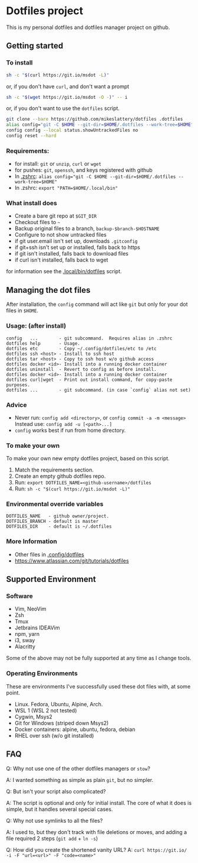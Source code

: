 # Dotfiles project

This is my personal dotfiles and dotfiles manager project on github.

## Getting started

### To install

```sh
sh -c "$(curl https://git.io/msdot -L)"
```

or, if you don't have `curl`, and don't want a prompt

```sh
sh -c "$(wget https://git.io/msdot -O -)" -- i
```

or, if you don't want to use the `dotfiles` script.

```sh
git clone --bare https://github.com/mikeslattery/dotfiles .dotfiles
alias config="git -C $HOME --git-dir=$HOME/.dotfiles --work-tree=$HOME"
config config --local status.showUntrackedFiles no
config reset --hard
```

### Requirements:

- for install:  `git` or `unzip`, `curl` or `wget`
- for pushes:   `git`, `openssh`, and keys registered with github
- In [.zshrc](.zshrc):    `alias config="git -C $HOME --git-dir=$HOME/.dotfiles --work-tree=$HOME"`
- In .zshrc:    `export "PATH=$HOME/.local/bin"`

### What install does

- Create a bare git repo at `$GIT_DIR`
- Checkout files to `~`
- Backup original files to a branch, `backup-$branch-$HOSTNAME`
- Configure to not show untracked files
- if git user.email isn't set up, downloads `.gitconfig`
- if git+ssh isn't set up or installed, falls back to https
- if git isn't installed, falls back to download files
- if curl isn't installed, falls back to wget

for information see the [.local/bin/dotfiles](.local/bin/dotfiles) script.

## Managing the dot files

After installation, the `config` command will act like `git`
but only for your dot files in `$HOME`.

### Usage:  (after install)

```
config   ...        - git subcommand.  Requires alias in .zshrc
dotfiles help       - Usage.
dotfiles etc        - Copy ~/.config/dotfiles/etc to /etc
dotfiles ssh <host> - Install to ssh host
dotfiles tar <host> - Copy to ssh host w/o github access
dotfiles docker <id>- Install into a running docker container
dotfiles uninstall  - Revert to config as before install.
dotfiles docker <id>- Install into a running docker container
dotfiles curl|wget  - Print out install command, for copy-paste purposes.
dotfiles ...        - git subcommand. (in case `config` alias not set)
```

### Advice

- Never run: `config add <directory>`, or `config commit -a -m <message>`
     Instead use: `config add -u [<path>...]`
- `config` works best if run from home directory.

### To make your own

To make your own new empty dotfiles project, based on this script.

  1. Match the requirements section.
  2. Create an empty github dotfiles repo.
  3. Run: `export DOTFILES_NAME=<github-username>/dotfiles`
  4. Run: `sh -c "$(curl https://git.io/msdot -L)"`

### Environmental override variables

```
DOTFILES_NAME   - github owner/project.
DOTFILES_BRANCH - default is master
DOTFILES_DIR    - default is ~/.dotfiles
```

### More Information

* Other files in [.config/dotfiles](.config/dotfiles)
* <https://www.atlassian.com/git/tutorials/dotfiles>

## Supported Environment

### Software

* Vim, NeoVim
* Zsh
* Tmux
* Jetbrains IDEAVim
* npm, yarn
* i3, sway
* Alacritty

Some of the above may not be fully supported at any time as I change tools.

### Operating Environments

These are environments I've successfully used
these dot files with, at some point.

* Linux.  Fedora, Ubuntu, Alpine, Arch.
* WSL 1  (WSL 2 not tested)
* Cygwin, Msys2
* Git for Windows (striped down Msys2)
* Docker containers: alpine, ubuntu, fedora, debian
* RHEL over ssh (w/o git installed)

## FAQ

Q: Why not use one of the other dotfiles managers or `stow`?

A: I wanted something as simple as plain `git`, but no simpler.

Q: But isn't your script also complicated?

A: The script is optional and only for initial install.
The core of what it does is simple,
but it handles several special cases.

Q: Why not use symlinks to all the files?

A: I used to, but they don't track with file deletions or moves, 
and adding a file required 2 steps (`git add` + `ln -s`)

Q: How did you create the shortened vanity URL?
A: `curl https://git.io/ -i -F "url=<url>" -F "code=<name>"`

